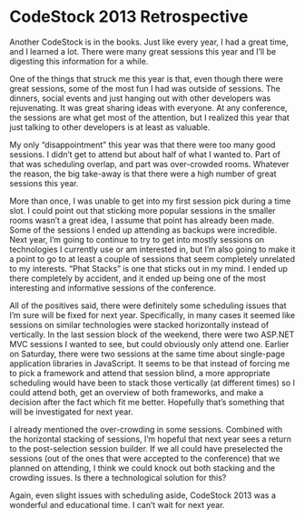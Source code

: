 # CodeStock 2013 Retrospective

Another CodeStock is in the books. Just like every year, I had a great time, and I learned a lot. There were many great sessions this year and I’ll be digesting this information for a while.

One of the things that struck me this year is that, even though there were great sessions, some of the most fun I had was outside of sessions. The dinners, social events and just hanging out with other developers was rejuvenating. It was great sharing ideas with everyone. At any conference, the sessions are what get most of the attention, but I realized this year that just talking to other developers is at least as valuable.

My only “disappointment” this year was that there were too many good sessions. I didn’t get to attend but about half of what I wanted to. Part of that was scheduling overlap, and part was over-crowded rooms. Whatever the reason, the big take-away is that there were a high number of great sessions this year.

More than once, I was unable to get into my first session pick during a time slot. I could point out that sticking more popular sessions in the smaller rooms wasn’t a great idea, I assume that point has already been made. Some of the sessions I ended up attending as backups were incredible. Next year, I’m going to continue to try to get into mostly sessions on technologies I currently use or am interested in, but I’m also going to make it a point to go to at least a couple of sessions that seem completely unrelated to my interests. “Phat Stacks” is one that sticks out in my mind. I ended up there completely by accident, and it ended up being one of the most interesting and informative sessions of the conference.

All of the positives said, there were definitely some scheduling issues that I’m sure will be fixed for next year. Specifically, in many cases it seemed like sessions on similar technologies were stacked horizontally instead of vertically. In the last session block of the weekend, there were two ASP.NET MVC sessions I wanted to see, but could obviously only attend one. Earlier on Saturday, there were two sessions at the same time about single-page application libraries in JavaScript. It seems to be that instead of forcing me to pick a framework and attend that session blind, a more appropriate scheduling would have been to stack those vertically (at different times) so I could attend both, get an overview of both frameworks, and make a decision after the fact which fit me better. Hopefully that’s something that will be investigated for next year.

I already mentioned the over-crowding in some sessions. Combined with the horizontal stacking of sessions, I’m hopeful that next year sees a return to the post-selection session builder. If we all could have preselected the sessions (out of the ones that were accepted to the conference) that we planned on attending, I think we could knock out both stacking and the crowding issues. Is there a technological solution for this?

Again, even slight issues with scheduling aside, CodeStock 2013 was a wonderful and educational time. I can’t wait for next year.